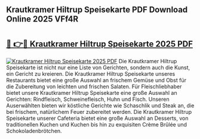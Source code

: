 ## Krautkramer Hiltrup Speisekarte PDF Download Online 2025 VFf4R

# <h2><a href="http://gc8adm.nevu.top/?p=Krautkramer+Hiltrup+Speisekarte">🔗 👉🔴 Krautkramer Hiltrup Speisekarte 2025 PDF</a></h2>

[![Krautkramer Hiltrup Speisekarte 2025 PDF](https://i.imgur.com/dBaPXMq.png)](http://gc8adm.nevu.top/?p=Krautkramer+Hiltrup+Speisekarte)
Die Krautkramer Hiltrup Speisekarte ist nicht nur eine Liste von Gerichten, sondern auch die Kunst, ein Gericht zu kreieren. Die Krautkramer Hiltrup Speisekarte unseres Restaurants bietet eine große Auswahl an frischem Gemüse und Obst für die Zubereitung von leichten und frischen Salaten. Für Fleischliebhaber bietet unsere Krautkramer Hiltrup Speisekarte eine große Auswahl an Gerichten: Rindfleisch, Schweinefleisch, Huhn und Fisch. Unseren Auserwählten bieten wir köstliche Gerichte wie Schaschlik und Steak an, die bei frischem, natürlichem Feuer zubereitet werden. Die Krautkramer Hiltrup Speisekarte unserer Cafeteria bietet eine große Auswahl an Desserts, von traditionellen Kuchen und Kuchen bis hin zu exquisiten Crème Brûlée und Schokoladenbrötchen.

